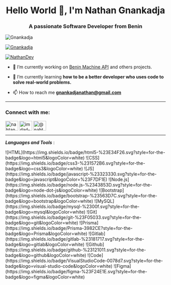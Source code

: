 <h1 align="center">Hello World 👋, I'm Nathan Gnankadja</h1>
<h3 align="center">A passionate Software Developer from Benin </h3>

<p align="left"> <img src="https://komarev.com/ghpvc/?username=Gnankadja&label=Profile%20views&color=0e75b6&style=flat" alt="Gnankadja" /> </p>

<p align="left"> <a href="https://github.com/ryo-ma/github-profile-trophy"><img src="https://github-profile-trophy.vercel.app/?username=Gnankadja" alt="Gnankadja" /></a> </p>

<p align="left"> <a href="https://twitter.com/nahtandev" target="blank"><img src="https://img.shields.io/twitter/follow/nahtandev?logo=twitter&style=for-the-badge" alt="NathanDev" /></a> </p>


- 🔭 I’m currently working on [Benin Machine API](https://github.com/Gnankadja/benin-machine) and others projects.

- 🌱 I’m currently learning **how to be a better developer who uses code to solve real-world problems.**

- 📫 How to reach me **gnankadjanathan@gmail.com**

---

<h3 align="left">Connect with me:</h3>
<p align="left">
<a href="https://twitter.com/nahtandev" target="blank"><img align="center" src="https://raw.githubusercontent.com/rahuldkjain/github-profile-readme-generator/master/src/images/icons/Social/twitter.svg" alt="nahtandev" height="30" width="40" /></a>
<a href="https://www.linkedin.com/in/nathan-gnankadja" target="blank"><img align="center" src="https://raw.githubusercontent.com/rahuldkjain/github-profile-readme-generator/master/src/images/icons/Social/linked-in-alt.svg" alt="imdad-adelabou-a4056919a" height="30" width="40" /></a>
<a href="https://nahtandev.medium.com" target="blank"><img align="center" src="https://github.com/rahuldkjain/github-profile-readme-generator/blob/master/src/images/icons/Social/medium.svg" alt="@nahtandev" height="30" width="40" /></a>
</p>

---
***Languages and Tools*** :
<p></p>
 ![HTML](https://img.shields.io/badge/html5-%23E34F26.svg?style=for-the-badge&logo=html5&logoColor=white) ![CSS](https://img.shields.io/badge/css3-%231572B6.svg?style=for-the-badge&logo=css3&logoColor=white) ![JS](https://img.shields.io/badge/javascript-%23323330.svg?style=for-the-badge&logo=javascript&logoColor=%23F7DF1E) ![Node.js](https://img.shields.io/badge/node.js-%2343853D.svg?style=for-the-badge&logo=node-dot-js&logoColor=white) ![Bootstrap](https://img.shields.io/badge/bootstrap-%23563D7C.svg?style=for-the-badge&logo=bootstrap&logoColor=white) ![MySQL](https://img.shields.io/badge/mysql-%2300f.svg?style=for-the-badge&logo=mysql&logoColor=white) ![Git](https://img.shields.io/badge/git-%23F05033.svg?style=for-the-badge&logo=git&logoColor=white) ![Prisma](https://img.shields.io/badge/Prisma-3982CE?style=for-the-badge&logo=Prisma&logoColor=white) ![Gitlab](https://img.shields.io/badge/gitlab-%23181717.svg?style=for-the-badge&logo=gitlab&logoColor=white) ![Github](https://img.shields.io/badge/github-%23121011.svg?style=for-the-badge&logo=github&logoColor=white) ![Code](https://img.shields.io/badge/VisualStudioCode-0078d7.svg?style=for-the-badge&logo=visual-studio-code&logoColor=white) ![Figma](https://img.shields.io/badge/figma-%23F24E1E.svg?style=for-the-badge&logo=figma&logoColor=white)